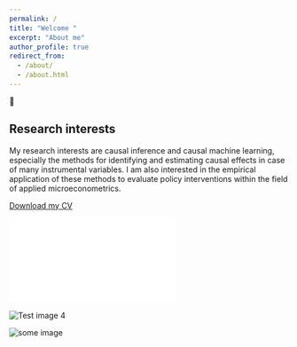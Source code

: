 ```yaml
---
permalink: /
title: "Welcome "
excerpt: "About me"
author_profile: true
redirect_from: 
  - /about/
  - /about.html
---
```


👋 

Research interests
------
My research interests are causal inference and causal machine learning, especially the methods for identifying and estimating causal effects in case of many instrumental variables. I am also interested in the empirical application of these methods to evaluate policy interventions within the field of applied microeconometrics.



[Download my CV](files/CV_Nadja_vantHoff.pdf)

![Download my CV](files/CV_Nadja_vantHoff.pdf)

![Test image 4](images/mstile-150x150.png)

<img src="images/foo-bar-identity.jpg"
     alt="some image"
     style="float: left; margin-right: 10px;" />